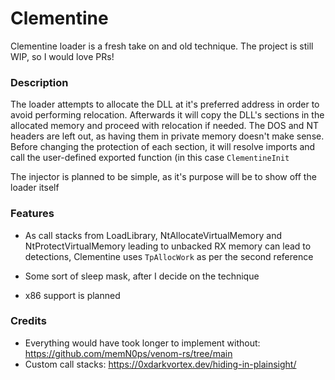 # Clementine

Clementine loader is a fresh take on and old technique. The project is still WIP, so I would love PRs!

### Description

The loader attempts to allocate the DLL at it's preferred address in order to avoid performing relocation. Afterwards it will copy the DLL's sections in the allocated memory and proceed with relocation if needed. The DOS and NT headers are left out, as having them in private memory doesn't make sense. Before changing the protection of each section, it will resolve imports and call the user-defined exported function (in this case `ClementineInit` 

The injector is planned to be simple, as it's purpose will be to show off the loader itself

### Features

- As call stacks from LoadLibrary, NtAllocateVirtualMemory and NtProtectVirtualMemory leading to unbacked RX memory can lead to detections, Clementine uses `TpAllocWork` as per the second reference

- Some sort of sleep mask, after I decide on the technique

- x86 support is planned


### Credits

- Everything would have took longer to implement without: https://github.com/memN0ps/venom-rs/tree/main
- Custom call stacks: https://0xdarkvortex.dev/hiding-in-plainsight/
